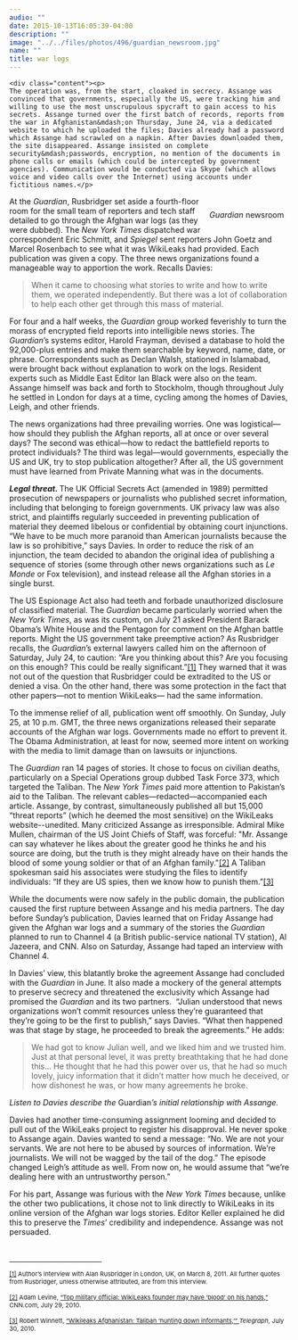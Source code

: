 ```yaml
---
audio: ""
date: 2015-10-13T16:05:39-04:00
description: ""
image: "../../files/photos/496/guardian_newsroom.jpg"
name: ""
title: war logs
---
```


    <div class="content"><p>
	The operation was, from the start, cloaked in secrecy. Assange was convinced that governments, especially the US, were tracking him and willing to use the most unscrupulous spycraft to gain access to his secrets. Assange turned over the first batch of records, reports from the war in Afghanistan&mdash;on Thursday, June 24, via a dedicated website to which he uploaded the files; Davies already had a password which Assange had scrawled on a napkin. After Davies downloaded them, the site disappeared. Assange insisted on complete security&mdash;passwords, encryption, no mention of the documents in phone calls or emails (which could be intercepted by government agencies). Communication would be conducted via Skype (which allows voice and video calls over the Internet) using accounts under fictitious names.</p>
<div style="float:right;padding:10px">
	<img src="" /><br />
	<p class="caption">
		<i>Guardian</i> newsroom</p>
</div>
<p>
	At the <em>Guardian</em>, Rusbridger set aside a fourth-floor room for the small team of reporters and tech staff detailed to go through the Afghan war logs (as they were dubbed). The <em>New York Times</em> dispatched war correspondent Eric Schmitt, and <em>Spiegel</em> sent reporters John Goetz and Marcel Rosenbach to see what it was WikiLeaks had provided. Each publication was given a copy. The three news organizations found a manageable way to apportion the work. Recalls Davies:</p>
<blockquote>
	<p>
		When it came to choosing what stories to write and how to write them, we operated independently. But there was a lot of collaboration to help each other get through this mass of material.</p>
</blockquote>
<p>
	For four and a half weeks, the <em>Guardian</em> group worked feverishly to turn the morass of encrypted field reports into intelligible news stories. The <em>Guardian</em>&rsquo;s systems editor, Harold Frayman, devised a database to hold the 92,000-plus entries and make them searchable by keyword, name, date, or phrase. Correspondents such as Declan Walsh, stationed in Islamabad, were brought back without explanation to work on the logs. Resident experts such as Middle East Editor Ian Black were also on the team. Assange himself was back and forth to Stockholm, though throughout July he settled in London for days at a time, cycling among the homes of Davies, Leigh, and other friends.</p>
<p>
	The news organizations had three prevailing worries. One was logistical&mdash;how should they publish the Afghan reports, all at once or over several days? The second was ethical&mdash;how to redact the battlefield reports to protect individuals? The third was legal&mdash;would governments, especially the US and UK, try to stop publication altogether? After all, the US government must have learned from Private Manning what was in the documents.</p>
<p>
	<strong><em>Legal threat. </em></strong>The UK Official Secrets Act (amended in 1989) permitted prosecution of newspapers or journalists who published secret information, including that belonging to foreign governments. UK privacy law was also strict, and plaintiffs regularly succeeded in preventing publication of material they deemed libelous or confidential by obtaining court injunctions. &ldquo;We have to be much more paranoid than American journalists because the law is so prohibitive,&rdquo; says Davies. In order to reduce the risk of an injunction, the team decided to abandon the original idea of publishing a sequence of stories (some through other news organizations such as <em>Le Monde</em> or Fox television), and instead release all the Afghan stories in a single burst.</p>
<p>
	The US Espionage Act also had teeth and forbade unauthorized disclosure of classified material. The <em>Guardian</em> became particularly worried when the <em>New York Times</em>, as was its custom, on July 21 asked President Barack Obama&rsquo;s White House and the Pentagon for comment on the Afghan battle reports. Might the US government take preemptive action? As Rusbridger recalls, the <em>Guardian</em>&rsquo;s external lawyers called him on the afternoon of Saturday, July 24, to caution: &ldquo;Are you thinking about this? Are you focusing on this enough? This could be really significant.&rdquo;<a href="case_id_70_id_629_pid_0.html#_ftn1" name="_ftnref1" title="">[1]</a> They warned that it was not out of the question that Rusbridger could be extradited to the US or denied a visa. On the other hand, there was some protection in the fact that other papers&mdash;not to mention WikiLeaks&mdash; had the same information.</p>
<p>
	To the immense relief of all, publication went off smoothly. On Sunday, July 25, at 10 p.m. GMT, the three news organizations released their separate accounts of the Afghan war logs. Governments made no effort to prevent it. The Obama Administration, at least for now, seemed more intent on working with the media to limit damage than on lawsuits or injunctions.</p>
<p>
	The <em>Guardian</em> ran 14 pages of stories. It chose to focus on civilian deaths, particularly on a Special Operations group dubbed Task Force 373, which targeted the Taliban. The <em>New York Times</em> paid more attention to Pakistan&rsquo;s aid to the Taliban. The relevant cables&mdash;redacted&mdash;accompanied each article. Assange, by contrast, simultaneously published all but 15,000 &ldquo;threat reports&rdquo; (which he deemed the most sensitive) on the WikiLeaks website--unedited. Many criticized Assange as irresponsible. Admiral Mike Mullen, chairman of the US Joint Chiefs of Staff, was forceful: &quot;Mr. Assange can say whatever he likes about the greater good he thinks he and his source are doing, but the truth is they might already have on their hands the blood of some young soldier or that of an Afghan family.&quot;<a href="case_id_70_id_629_pid_0.html#_ftn2" name="_ftnref2" title="">[2]</a> A Taliban spokesman said his associates were studying the files to identify individuals: &ldquo;If they are US spies, then we know how to punish them.&rdquo;<a href="case_id_70_id_629_pid_0.html#_ftn3" name="_ftnref3" title="">[3]</a></p>
<p>
	While the documents were now safely in the public domain, the publication caused the first rupture between Assange and his media partners. The day before Sunday&rsquo;s publication, Davies learned that on Friday Assange had given the Afghan war logs and a summary of the stories the <em>Guardian</em> planned to run to Channel 4 (a British public-service national TV station), Al Jazeera, and CNN. Also on Saturday, Assange had taped an interview with Channel 4.</p>
<p>
	In Davies&rsquo; view, this blatantly broke the agreement Assange had concluded with the <em>Guardian</em> in June. It also made a mockery of the general attempts to preserve secrecy and threatened the exclusivity which Assange had promised the <em>Guardian</em> and its two partners. &nbsp;&ldquo;Julian understood that news organizations won&rsquo;t commit resources unless they&rsquo;re guaranteed that they&rsquo;re going to be the first to publish,&rdquo; says Davies. &ldquo;What then happened was that stage by stage, he proceeded to break the agreements.&rdquo; He adds:</p>
<blockquote>
	<p>
		We had got to know Julian well, and we liked him and we trusted him. Just at that personal level, it was pretty breathtaking that he had done this&hellip; He thought that he had this power over us, that he had so much lovely, juicy information that it didn&rsquo;t matter how much he deceived, or how dishonest he was, or how many agreements he broke.</p>
</blockquote>
<p>
	<i>Listen to Davies describe the </i>Guardian<i>&rsquo;s initial relationship with Assange.</i><br />
	<img alt="" border="0" class="audiofile" src="../../files/audios/186/Davies&#32;text&#32;quote.mp3" /></p>
<p>
	Davies had another time-consuming assignment looming and decided to pull out of the WikiLeaks project to register his disapproval. He never spoke to Assange again. Davies wanted to send a message: &ldquo;No. We are not your servants. We are not here to be abused by sources of information. We&rsquo;re journalists. We will not be wagged by the tail of the dog.&rdquo; The episode changed Leigh&rsquo;s attitude as well. From now on, he would assume that &ldquo;we&rsquo;re dealing here with an untrustworthy person.&rdquo;</p>
<p>
	For his part, Assange was furious with the <em>New York Times</em> because, unlike the other two publications, it chose not to link directly to WikiLeaks in its online version of the Afghan war logs stories. Editor Keller explained he did this to preserve the <em>Times</em>&rsquo; credibility and independence. Assange was not persuaded.</p>
<div>
	<br clear="all" />
	<hr align="left" size="1" width="33%" />
	<div id="ftn1">
		<p>
			<span style="font-size: 11px;"><a href="case_id_70_id_629_pid_0.html#_ftnref1" name="_ftn1" title="">[1]</a> Author&rsquo;s interview with Alan Rusbridger in London, UK, on March 8, 2011. All further quotes from Rusbridger, unless otherwise attributed, are from this interview.</span></p>
	</div>
	<div id="ftn2">
		<p>
			<span style="font-size: 11px;"><a href="case_id_70_id_629_pid_0.html#_ftnref2" name="_ftn2" title="">[2]</a> Adam Levine, <a class="extlink" href="http://articles.cnn.com/2010-07-29/us/wikileaks.mullen.gates_1_julian-assange-leak-defense-robert-gates?_s=PM:US" target="_blank">&ldquo;Top military official: WikiLeaks founder may have &lsquo;blood&rsquo; on his hands,&rdquo;</a> CNN.com, July 29, 2010.&nbsp;&nbsp;</span></p>
	</div>
	<div id="ftn3">
		<p>
			<span style="font-size: 11px;"><a href="case_id_70_id_629_pid_0.html#_ftnref3" name="_ftn3" title="">[3]</a> Robert Winnett, <a class="extlink" href="http://www.telegraph.co.uk/news/worldnews/asia/afghanistan/7917955/Wikileaks-Afghanistan-Taliban-hunting-down-informants.html" target="_blank">&ldquo;Wikileaks Afghanistan: Taliban &lsquo;hunting down informants,&rsquo;&rdquo; </a><em>Telegraph</em>, July 30, 2010.</span></p>
	</div>
</div>
</div>

